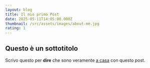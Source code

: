 ```yaml
---
layout: blog
title: Il mio primo Post
date: 2025-05-11T14:05:00.000Z
thumbnail: /src/assets/images/about-me.jpg
rating: 1
---
```


## Questo è un sottotitolo

Scrivo questo per **dire** che sono veramente [a casa](/) con questo post.
